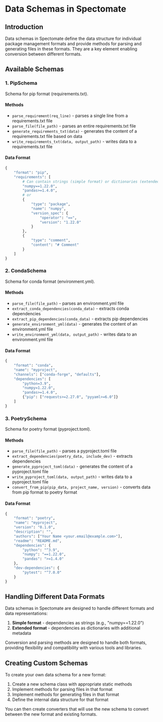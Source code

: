 # Data Schemas in Spectomate

## Introduction

Data schemas in Spectomate define the data structure for individual package management formats and provide methods for parsing and generating files in these formats. They are a key element enabling conversion between different formats.

## Available Schemas

### 1. PipSchema

Schema for pip format (requirements.txt).

#### Methods

- `parse_requirement(req_line)` - parses a single line from a requirements.txt file
- `parse_file(file_path)` - parses an entire requirements.txt file
- `generate_requirements_txt(data)` - generates the content of a requirements.txt file based on data
- `write_requirements_txt(data, output_path)` - writes data to a requirements.txt file

#### Data Format

```python
{
    "format": "pip",
    "requirements": [
        # Can contain strings (simple format) or dictionaries (extended format)
        "numpy==1.22.0",
        "pandas>=1.4.0",
        # or
        {
            "type": "package",
            "name": "numpy",
            "version_spec": {
                "operator": "==",
                "version": "1.22.0"
            }
        },
        {
            "type": "comment",
            "content": "# Comment"
        }
    ]
}
```

### 2. CondaSchema

Schema for conda format (environment.yml).

#### Methods

- `parse_file(file_path)` - parses an environment.yml file
- `extract_conda_dependencies(conda_data)` - extracts conda dependencies
- `extract_pip_dependencies(conda_data)` - extracts pip dependencies
- `generate_environment_yml(data)` - generates the content of an environment.yml file
- `write_environment_yml(data, output_path)` - writes data to an environment.yml file

#### Data Format

```python
{
    "format": "conda",
    "name": "myproject",
    "channels": ["conda-forge", "defaults"],
    "dependencies": [
        "python=3.9",
        "numpy=1.22.0",
        "pandas>=1.4.0",
        {"pip": ["requests>=2.27.0", "pyyaml>=6.0"]}
    ]
}
```

### 3. PoetrySchema

Schema for poetry format (pyproject.toml).

#### Methods

- `parse_file(file_path)` - parses a pyproject.toml file
- `extract_dependencies(poetry_data, include_dev)` - extracts dependencies
- `generate_pyproject_toml(data)` - generates the content of a pyproject.toml file
- `write_pyproject_toml(data, output_path)` - writes data to a pyproject.toml file
- `convert_from_pip(pip_data, project_name, version)` - converts data from pip format to poetry format

#### Data Format

```python
{
    "format": "poetry",
    "name": "myproject",
    "version": "0.1.0",
    "description": "",
    "authors": ["Your Name <your.email@example.com>"],
    "readme": "README.md",
    "dependencies": {
        "python": "^3.9",
        "numpy": "==1.22.0",
        "pandas": ">=1.4.0"
    },
    "dev-dependencies": {
        "pytest": "^7.0.0"
    }
}
```

## Handling Different Data Formats

Data schemas in Spectomate are designed to handle different formats and data representations:

1. **Simple format** - dependencies as strings (e.g., "numpy==1.22.0")
2. **Extended format** - dependencies as dictionaries with additional metadata

Conversion and parsing methods are designed to handle both formats, providing flexibility and compatibility with various tools and libraries.

## Creating Custom Schemas

To create your own data schema for a new format:

1. Create a new schema class with appropriate static methods
2. Implement methods for parsing files in that format
3. Implement methods for generating files in that format
4. Define the internal data structure for that format

You can then create converters that will use the new schema to convert between the new format and existing formats.
